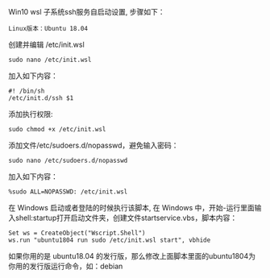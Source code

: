 Win10 wsl 子系统ssh服务自启动设置, 步骤如下：  
  
    Linux版本：Ubuntu 18.04

创建并编辑 /etc/init.wsl

    sudo nano /etc/init.wsl

加入如下内容：

    #! /bin/sh
    /etc/init.d/ssh $1

添加执行权限:

    sudo chmod +x /etc/init.wsl

添加文件/etc/sudoers.d/nopasswd，避免输入密码：

    sudo nano /etc/sudoers.d/nopasswd

加入如下内容：

    %sudo ALL=NOPASSWD: /etc/init.wsl

在 Windows 启动或者登陆的时候执行该脚本, 在 Windows 中，开始-运行里面输入shell:startup打开启动文件夹，创建文件startservice.vbs，脚本内容：

    Set ws = CreateObject("Wscript.Shell")
    ws.run "ubuntu1804 run sudo /etc/init.wsl start", vbhide

如果你用的是 ubuntu18.04 的发行版，那么修改上面脚本里面的ubuntu1804为你用的发行版运行命令，如：debian 
